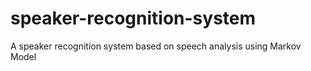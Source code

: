 # speaker-recognition-system
A speaker recognition system based on speech analysis using Markov Model
